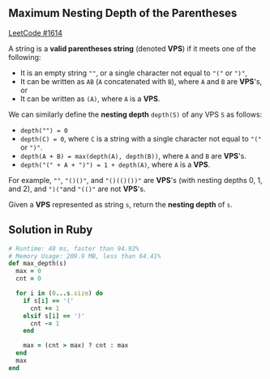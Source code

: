 ## Maximum Nesting Depth of the Parentheses
[LeetCode #1614](https://leetcode.com/problems/maximum-nesting-depth-of-the-parentheses/)

A string is a **valid parentheses string** (denoted **VPS**) if it meets one of the following:

- It is an empty string `""`, or a single character not equal to `"("` or `")"`,
- It can be written as `AB` (`A` concatenated with `B`), where `A` and `B` are **VPS**'s, or
- It can be written as `(A)`, where `A` is a **VPS**.

We can similarly define the **nesting depth** `depth(S)` of any VPS `S` as follows:

- `depth("") = 0`
- `depth(C) = 0`, where `C` is a string with a single character not equal to `"(" `or `")"`.
- `depth(A + B) = max(depth(A), depth(B))`, where `A` and `B` are **VPS**'s.
- `depth("(" + A + ")") = 1 + depth(A)`, where `A` is a **VPS**.

For example, `""`, `"()()"`, and `"()(()())"` are **VPS**'s (with nesting depths 0, 1, and 2), and `")("`and `"(()"` are not **VPS**'s.

Given a **VPS** represented as string `s`, return the **nesting depth** of `s`.

## Solution in Ruby

```rb
# Runtime: 48 ms, faster than 94.92%
# Memory Usage: 209.9 MB, less than 64.41%
def max_depth(s)
  max = 0
  cnt = 0

  for i in (0...s.size) do 
    if s[i] == '('
      cnt += 1
    elsif s[i] == ')'
      cnt -= 1
    end

    max = (cnt > max) ? cnt : max
  end
  max
end
```
